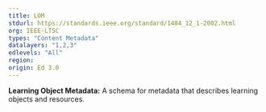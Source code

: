 ```yaml
---
title: LOM
stdurl: https://standards.ieee.org/standard/1484_12_1-2002.html
org: IEEE-LTSC
types: "Content Metadata"
datalayers: "1,2,3"
edlevels: "All"
region:
origin: Ed 3.0
---
```

**Learning Object Metadata:** A schema for metadata that describes learning objects and resources.
